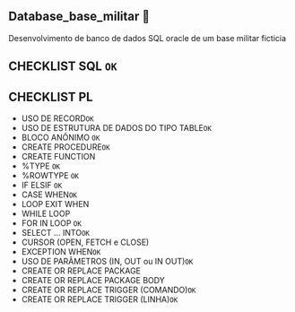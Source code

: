 ## Database_base_militar 🎲
Desenvolvimento de banco de dados SQL oracle de um base militar ficticia

## CHECKLIST SQL  ```OK```

## CHECKLIST PL
- USO DE RECORD```OK```
- USO DE ESTRUTURA DE DADOS DO TIPO TABLE```OK```
- BLOCO ANÔNIMO ```OK```
- CREATE PROCEDURE```OK```
- CREATE FUNCTION
- %TYPE ```OK```
- %ROWTYPE ```OK```
- IF ELSIF ```OK```
- CASE WHEN```OK```
- LOOP EXIT WHEN
- WHILE LOOP
- FOR IN LOOP ```OK```
- SELECT … INTO```OK```
- CURSOR (OPEN, FETCH e CLOSE)
- EXCEPTION WHEN```OK```
- USO DE PARÂMETROS (IN, OUT ou IN OUT)```OK```
- CREATE OR REPLACE PACKAGE
- CREATE OR REPLACE PACKAGE BODY
- CREATE OR REPLACE TRIGGER (COMANDO)```OK```
- CREATE OR REPLACE TRIGGER (LINHA)```OK```
